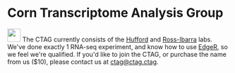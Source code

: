 
# Corn Transcriptome Analysis Group

<a href="https://github.com/rossibarra/CV"><img src="http://upload.wikimedia.org/wikipedia/commons/0/0a/Corn_icon.png" style="width: 30px;"></a> The CTAG currently consists of the [Hufford](http://www.public.iastate.edu/~mhufford/HuffordLab/home.html) and [Ross-Ibarra](www.rilab.org) labs. We've done exactly 1 RNA-seq experiment, and know how to use [EdgeR](http://www.bioconductor.org/packages/release/bioc/html/edgeR.html), so we feel we're qualified.  If you'd like to join the CTAG, or purchase the name from us ($10), please contact us at [ctag@ctag.ctag](mailto:rossibarra@ucdavis.edu). 
